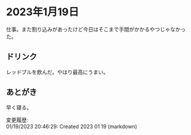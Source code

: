 # 2023年1月19日

仕事。また割り込みがあったけど今日はそこまで手間がかかるやつじゃなかった。

## ドリンク

レッドブルを飲んだ。やはり最高にうまい。

## あとがき

早く寝る。

変更履歴:  
01/19/2023 20:46:29: Created 2023 01 19 (markdown)  
